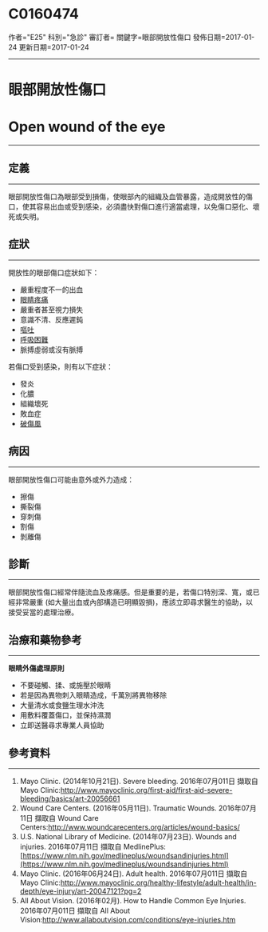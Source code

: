 # C0160474
作者="E25"
科別="急診"
審訂者=
關鍵字=眼部開放性傷口
發佈日期=2017-01-24
更新日期=2017-01-24

----------
# 眼部開放性傷口
# Open wound of the eye
----------
## 定義
----------

眼部開放性傷口為眼部受到損傷，使眼部內的組織及血管暴露，造成開放性的傷口，使其容易出血或受到感染，必須盡快對傷口進行適當處理，以免傷口惡化、壞死或失明。

## 症狀
----------

開放性的眼部傷口症狀如下：

- 嚴重程度不一的出血
- [眼睛疼痛](C0151827)
- 嚴重者甚至視力損失
- 意識不清、反應遲鈍
- [嘔吐](C0042963)
- [呼吸困難](C0013404)
- 脈搏虛弱或沒有脈搏

若傷口受到感染，則有以下症狀：

- 發炎
- 化膿
- 組織壞死
- 敗血症
- [破傷風](C0039614)
## 病因
----------

眼部開放性傷口可能由意外或外力造成：

- 擦傷
- 撕裂傷
- 穿刺傷
- 割傷
- 剝離傷
## 診斷
----------

眼部開放性傷口經常伴隨流血及疼痛感。但是重要的是，若傷口特別深、寬，或已經非常嚴重 (如大量出血或內部構造已明顯毀損)，應該立即尋求醫生的協助，以接受妥當的處理治療。

## 治療和藥物參考
----------

**眼睛外傷處理原則**

- 不要碰觸、揉、或施壓於眼睛
- 若是因為異物刺入眼睛造成，千萬別將異物移除
- 大量清水或食鹽生理水沖洗
- 用敷料覆蓋傷口，並保持濕潤
- 立即送醫尋求專業人員協助
## 參考資料
----------
1. Mayo Clinic. (2014年10月21日). Severe bleeding. 2016年07月011日 擷取自 Mayo Clinic:http://www.mayoclinic.org/first-aid/first-aid-severe-bleeding/basics/art-20056661
2. Wound Care Centers. (2016年05月11日). Traumatic Wounds. 2016年07月11日 擷取自 Wound Care Centers:http://www.woundcarecenters.org/articles/wound-basics/
3. U.S. National Library of Medicine. (2014年07月23日). Wounds and injuries. 2016年07月11日 擷取自 MedlinePlus:[https://www.nlm.nih.gov/medlineplus/woundsandinjuries.html](https://www.nlm.nih.gov/medlineplus/woundsandinjuries.html)
4. Mayo Clinic. (2016年06月24日). Adult health. 2016年07月011日 擷取自 Mayo Clinic:http://www.mayoclinic.org/healthy-lifestyle/adult-health/in-depth/eye-injury/art-20047121?pg=2
5. All About Vision. (2016年02月). How to Handle Common Eye Injuries. 2016年07月011日 擷取自 All About Vision:http://www.allaboutvision.com/conditions/eye-injuries.htm



## 


